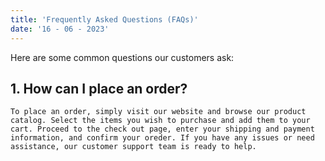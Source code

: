 ```yaml
---
title: 'Frequently Asked Questions (FAQs)'
date: '16 - 06 - 2023'
---
```


Here are some common questions our customers ask:

## 1. How can I place an order?
    To place an order, simply visit our website and browse our product catalog. Select the items you wish to purchase and add them to your cart. Proceed to the check out page, enter your shipping and payment information, and confirm your oreder. If you have any issues or need assistance, our customer support team is ready to help.
